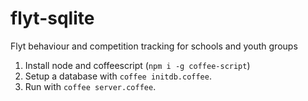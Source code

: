 # flyt-sqlite
Flyt behaviour and competition tracking for schools and youth groups

1. Install node and coffeescript (`npm i -g coffee-script`)
2. Setup a database with `coffee initdb.coffee`.
3. Run with `coffee server.coffee`.
